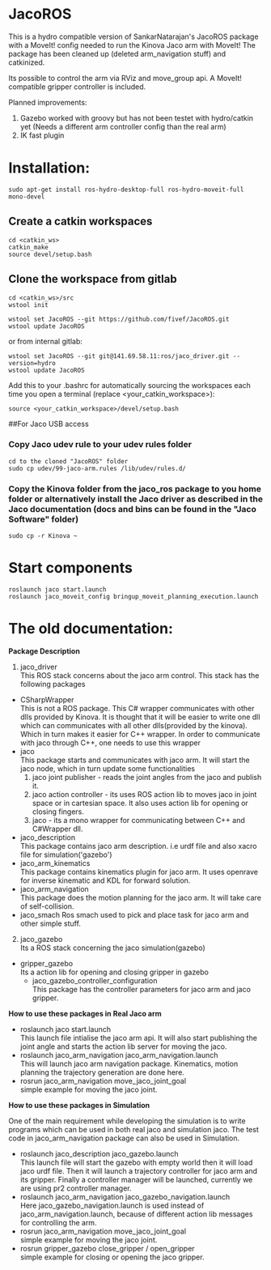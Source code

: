 JacoROS
=======

This is a hydro compatible version of SankarNatarajan's JacoROS package with a MoveIt! config needed to run the Kinova Jaco arm with MoveIt! The package has been cleaned up (deleted arm_navigation stuff) and catkinized.

Its possible to control the arm via RViz and move_group api. A MoveIt! compatible gripper controller is included. 

Planned improvements:

1. Gazebo worked with groovy but has not been testet with hydro/catkin yet (Needs a different arm controller config than the real arm)
2. IK fast plugin

# Installation:

```sudo apt-get install ros-hydro-desktop-full ros-hydro-moveit-full mono-devel```

## Create a catkin workspaces
```
cd <catkin_ws>
catkin_make
source devel/setup.bash
```

## Clone the workspace from gitlab
```
cd <catkin_ws>/src
wstool init
```

```
wstool set JacoROS --git https://github.com/fivef/JacoROS.git
wstool update JacoROS
```

or from internal gitlab:

```
wstool set JacoROS --git git@141.69.58.11:ros/jaco_driver.git --version=hydro
wstool update JacoROS
```

Add this to your .bashrc for automatically sourcing the workspaces each time you open a terminal (replace <your_catkin_workspace>):

```
source <your_catkin_workspace>/devel/setup.bash
```

##For Jaco USB access

### Copy Jaco udev rule to your udev rules folder
```
cd to the cloned "JacoROS" folder
sudo cp udev/99-jaco-arm.rules /lib/udev/rules.d/
```
  
### Copy the Kinova folder from the jaco_ros package to you home folder or alternatively install the Jaco driver as described in the Jaco documentation (docs and bins can be found in the "Jaco Software" folder)
```
sudo cp -r Kinova ~
```
 
# Start components

```
roslaunch jaco start.launch
roslaunch jaco_moveit_config bringup_moveit_planning_execution.launch
```


# The old documentation:

**Package Description**

1. jaco_driver <br />
  This ROS stack concerns about the jaco arm control. This stack has the following packages<br />
  - CSharpWrapper <br />
  This is not a ROS package. This C# wrapper communicates with other dlls provided by Kinova. It is thought that it will be easier to write one dll which can communicates with all other  dlls(provided by the kinova). Which in turn makes it easier for C++ wrapper. In order to communicate with jaco through C++, one needs to use this wrapper 
  - jaco <br />
  This package starts and communicates with jaco arm. It will start the jaco node, which in turn update some functionalities
      1. jaco joint publisher - reads the joint angles from the jaco and publish it.
      2. jaco action controller - its uses ROS action lib to moves jaco in joint space or in cartesian space. It also uses action lib for opening or closing fingers.
      3. jaco      - its a mono wrapper for communicating between C++ and C\#Wrapper dll.
  - jaco\_description <br />
This package contains jaco arm description. i.e urdf file and also xacro file for simulation('gazebo')
  - jaco\_arm\_kinematics <br />
  This package contains kinematics plugin for jaco arm. It uses openrave for inverse kinematic and KDL for forward solution.
  - jaco\_arm\_navigation <br />
 This package does the  motion planning for the jaco arm. It will take care of self-collision.
  - jaco\_smach 
  Ros smach used to pick and place task for jaco arm and other simple stuff. 
  
2. jaco_gazebo <br />
Its a ROS stack concerning the jaco simulation(gazebo)
  - gripper\_gazebo <br />
  Its a action lib for opening and closing gripper in gazebo
	- jaco\_gazebo\_controller\_configuration <br />
  This package has the controller parameters for jaco arm and jaco gripper. 
  

**How to use these packages in Real Jaco arm**

- roslaunch jaco start.launch <br />
This launch file intialise the jaco arm api. It will also start publishing the joint angle and starts the action lib server for moving the jaco.
- roslaunch jaco\_arm\_navigation jaco\_arm\_navigation.launch <br />
This will launch jaco arm navigation package. Kinematics, motion planning the trajectory generation are done here.
- rosrun jaco\_arm\_navigation move\_jaco\_joint\_goal<br />
simple example for moving the jaco joint.

**How to use these packages in Simulation**

One of the main requirement while developing the simulation is to write programs which can be used in both real jaco and simulation jaco.
The test code in jaco\_arm\_navigation package can also be used in Simulation. 

- roslaunch jaco\_description jaco\_gazebo.launch<br />
This launch file will start the gazebo with empty world then it will load jaco urdf file. Then it will launch a trajectory controller for jaco arm and its gripper. Finally a controller manager will be launched, currently we are using pr2 controller manager.
- roslaunch jaco\_arm\_navigation jaco\_gazebo\_navigation.launch<br />
Here jaco\_gazebo\_navigation.launch is used instead of jaco\_arm\_navigation.launch, because of different action lib messages for controlling the arm.
- rosrun jaco\_arm\_navigation move\_jaco\_joint\_goal <br />
simple example for moving the jaco joint.
- rosrun gripper\_gazebo close\_gripper / open\_gripper <br />
simple example for closing or opening the jaco gripper.
